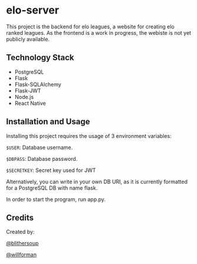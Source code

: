 # elo-server
This project is the backend for elo leagues, a website for creating elo ranked leagues.  As the frontend is a work in progress, the webiste is not yet publicly available.

## Technology Stack
* PostgreSQL
* Flask
* Flask-SQLAlchemy
* Flask-JWT
* Node.js
* React Native


## Installation and Usage
Installing this project requires the usage of 3 environment variables:

`$USER`: Database username.

`$DBPASS`: Database password.

`$SECRETKEY`: Secret key used for JWT

Alternatively, you can write in your own DB URI, as it is currently formatted for a PostgreSQL DB with name flask.

In order to start the program, run app.py.


## Credits
Created by:

[@blithersoup](https://github.com/blithersoup)

[@willforman](https://github.com/willforman)
